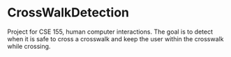 # CrossWalkDetection
Project for CSE 155, human computer interactions. The goal is to detect when it is safe to cross a crosswalk and keep the user within the crosswalk while crossing.
